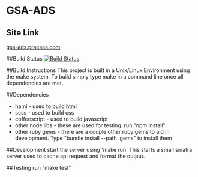 GSA-ADS
========================

## Site Link
[gsa-ads.praeses.com](http://gsa-ads.praeses.com)


##Build Status
[![Build Status](https://travis-ci.org/Praeses/GSA-ADS.svg?branch=dev)](https://travis-ci.org/Praeses/GSA-ADS)



##Build Instructions
This project is built in a Unix/Linux Environment using the make system.
To build simply type make in a command line once all dependencies are met.

##Dependencies
- haml - used to build html
- scss - used to build css
- coffeescript - used to build javascript
- other node libs - these are used for testing. run "npm install"
- other ruby gems - there are a couple other ruby gems to aid in development.
  Type "bundle install --path .gems" to install them


##Development
start the server using 'make run'
This starts a small sinatra server used to cache api request and format the
output.


##Testing
run "make test"
